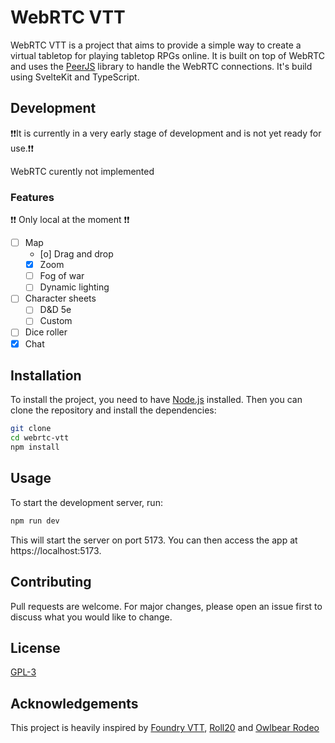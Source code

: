 # WebRTC VTT

WebRTC VTT is a project that aims to provide a simple way to create a virtual tabletop for playing tabletop RPGs online. It is built on top of WebRTC and uses the [PeerJS](https://peerjs.com/) library to handle the WebRTC connections.
It's build using SvelteKit and TypeScript.

## Development
❗❗It is currently in a very early stage of development and is not yet ready for use.❗❗

WebRTC curently not implemented

### Features
❗❗ Only local at the moment ❗❗
- [ ] Map
  - [o] Drag and drop
  - [x] Zoom
  - [ ] Fog of war
  - [ ] Dynamic lighting
- [ ] Character sheets
    - [ ] D&D 5e
    - [ ] Custom
- [ ] Dice roller
- [x] Chat

## Installation
To install the project, you need to have [Node.js](https://nodejs.org/en/) installed. Then you can clone the repository and install the dependencies:
```bash
git clone
cd webrtc-vtt
npm install
```

## Usage
To start the development server, run:
```bash
npm run dev
```
This will start the server on port 5173. You can then access the app at https://localhost:5173.

## Contributing
Pull requests are welcome. For major changes, please open an issue first to discuss what you would like to change.

## License
[GPL-3](LICENSE)

## Acknowledgements
This project is heavily inspired by [Foundry VTT](https://foundryvtt.com/), [Roll20](https://www.roll20.net) and [Owlbear Rodeo](https://owlbear.rodeo)